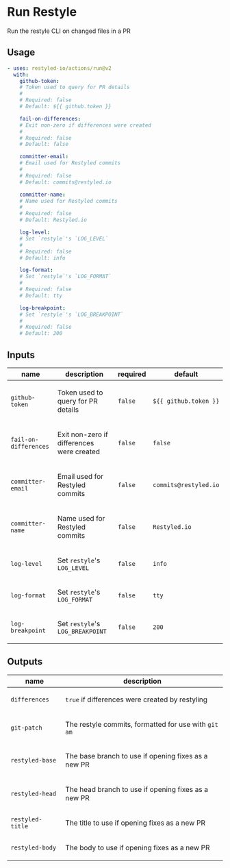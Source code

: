 # Run Restyle

Run the restyle CLI on changed files in a PR

<!-- action-docs-usage source="action.yml" project="restyled-io/actions/run" version="v2" -->

## Usage

```yaml
- uses: restyled-io/actions/run@v2
  with:
    github-token:
    # Token used to query for PR details
    #
    # Required: false
    # Default: ${{ github.token }}

    fail-on-differences:
    # Exit non-zero if differences were created
    #
    # Required: false
    # Default: false

    committer-email:
    # Email used for Restyled commits
    #
    # Required: false
    # Default: commits@restyled.io

    committer-name:
    # Name used for Restyled commits
    #
    # Required: false
    # Default: Restyled.io

    log-level:
    # Set `restyle`'s `LOG_LEVEL`
    #
    # Required: false
    # Default: info

    log-format:
    # Set `restyle`'s `LOG_FORMAT`
    #
    # Required: false
    # Default: tty

    log-breakpoint:
    # Set `restyle`'s `LOG_BREAKPOINT`
    #
    # Required: false
    # Default: 200
```

<!-- action-docs-usage source="action.yml" project="restyled-io/actions/run" version="v2" -->

<!-- action-docs-inputs source="action.yml" -->

## Inputs

| name                  | description                                                   | required | default               |
| --------------------- | ------------------------------------------------------------- | -------- | --------------------- |
| `github-token`        | <p>Token used to query for PR details</p>                     | `false`  | `${{ github.token }}` |
| `fail-on-differences` | <p>Exit non-zero if differences were created</p>              | `false`  | `false`               |
| `committer-email`     | <p>Email used for Restyled commits</p>                        | `false`  | `commits@restyled.io` |
| `committer-name`      | <p>Name used for Restyled commits</p>                         | `false`  | `Restyled.io`         |
| `log-level`           | <p>Set <code>restyle</code>'s <code>LOG_LEVEL</code></p>      | `false`  | `info`                |
| `log-format`          | <p>Set <code>restyle</code>'s <code>LOG_FORMAT</code></p>     | `false`  | `tty`                 |
| `log-breakpoint`      | <p>Set <code>restyle</code>'s <code>LOG_BREAKPOINT</code></p> | `false`  | `200`                 |

<!-- action-docs-inputs source="action.yml" -->

<!-- action-docs-outputs source="action.yml" -->

## Outputs

| name             | description                                                            |
| ---------------- | ---------------------------------------------------------------------- |
| `differences`    | <p><code>true</code> if differences were created by restyling</p>      |
| `git-patch`      | <p>The restyle commits, formatted for use with <code>git am</code></p> |
| `restyled-base`  | <p>The base branch to use if opening fixes as a new PR</p>             |
| `restyled-head`  | <p>The head branch to use if opening fixes as a new PR </p>            |
| `restyled-title` | <p>The title to use if opening fixes as a new PR</p>                   |
| `restyled-body`  | <p>The body to use if opening fixes as a new PR</p>                    |

<!-- action-docs-outputs source="action.yml" -->
